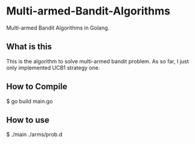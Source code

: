 # Multi-armed-Bandit-Algorithms
Multi-armed Bandit Algorithms in Golang.

## What is this
This is the algorithm to solve multi-armed bandit problem.
As so far, I just only implemented UCB1 strategy one.

## How to Compile
$ go build main.go

## How to use
$ ./main ./arms/prob.d 